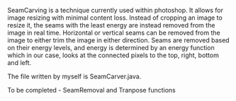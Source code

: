 SeamCarving is a technique currently used within photoshop.  It allows for image resizing with minimal content loss.  Instead of cropping an image to resize it, the seams with the least energy are instead removed from the image in real time.  Horizontal or vertical seams can be removed from the image to either trim the image in either direction.  Seams are removed based on their energy levels, and energy is determined by an energy function which in our case, looks at the connected pixels to the top, right, bottom and left.  

The file written by myself is SeamCarver.java.

To be completed - SeamRemoval and Tranpose functions
